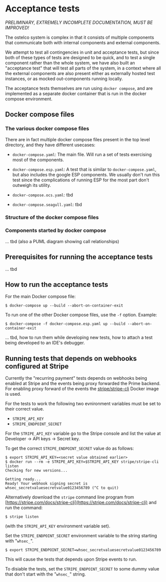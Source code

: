 # Acceptance tests

_PRELIMINARY, EXTREMELY INCOMPLETE DOCUMENTATION, MUST BE IMPROVED!_

The ostelco system is complex in that it consists of multiple components that
communicate both with internal components and external components.

We attempt to test all contingencies in unit and acceptance tests, but
since both of these types of tests are designed to be quick, and to
test a single component rather than the whole system, we have also
built an "acceptance test" that will test all parts of the system, in
a context where all the external components are also present either as
externally hosted test instances, or as mocked out-components running
locally.

The acceptance tests themselves are run using `docker compose`, and are
implemented as a separate docker container that is run in the docker
compose environment.

## Docker compose files

### The various docker compose files

There are in fact multiple docker compose  files present in the
top level directory, and they have different usecases:

 *  `docker-compose.yaml`: The main file.  Will run a set of tests exercising
    most of the components.

 *  `docker-compose.esp.yaml`: A test that is similar to `docker-compose.yaml`,
    but also includes the google ESP components. We usually don't run this test
    since the complications of running ESP for the most part don't outweigh
    its utility.

 *  `docker-compose.ocs.yaml`:  tbd

 *  `docker-compose.seagull.yaml`: tbd

### Structure of the docker compose files

### Components started by docker compose

... tbd (also a PUML diagram showing call relationships)

## Prerequisites for running the acceptance tests

... tbd

## How to run the acceptance tests

For the main Docker compose file:

    $ docker-compose up --build --abort-on-container-exit

To run one of the other Docker compose files, use the `-f` option. Example:

    $ docker-compose -f docker-compose.esp.yaml up --build --abort-on-container-exit

... tbd, how to run them while developing new tests, how to attach  a test
being developed to an IDE's debugger.

## Running tests that depends on webhooks configured at Stripe

Currently the "recurring payment" tests depends on webhooks being enabled at Stripe
and the events being proxy forwarded the Prime backend. For enabling proxy forward
of the events the
[stripe/stripe-cli](https://hub.docker.com/r/stripe/stripe-cli) Docker image is used.

For the tests to work the following two evnironment variables must be set to their
correct value.

 - `STRIPE_API_KEY`
 - `STRIPE_ENDPOINT_SECRET`

For the `STRIPE_API_KEY` variable go to the Stripe console and list the value at
Developer -> API keys -> Secret key.

To get the correct `STRIPE_ENDPOINT_SECRET` value do as follows:

    $ export STRIPE_API_KEY=<secret value obtained earlier>
    $ docker run --rm -e STRIPE_API_KEY=$STRIPE_API_KEY stripe/stripe-cli listen
    Checking for new versions...

    Getting ready...
    Ready! Your webhook signing secret is whsec_secretvaluesecretvalue0123456789 (^C to quit)

Alternatively download the `stripe` command line program from
[https://stripe.com/docs/stripe-cli](https://stripe.com/docs/stripe-cli) and run
the command:

    $ stripe listen

(with the `STRIPE_API_KEY` environment variable set).

Set the `STRIPE_ENDPOINT_SECRET` environment variable to the string starting with
"`whsec_`".

    $ export STRIPE_ENDPOINT_SECRET=whsec_secretvaluesecretvalue0123456789

This will cause the tests that depends upon Stripe events to run.

To disiable the tests, set the `STRIPE_ENDPOINT_SECRET` to some dummy value that
don't start with the "`whsec_`" string.
